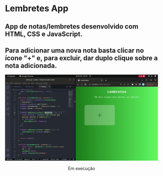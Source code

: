 # Lembretes App
## App de notas/lembretes desenvolvido com HTML, CSS e JavaScript.
## Para adicionar uma nova nota basta clicar no ícone "+" e, para excluir, dar duplo clique sobre a nota adicionada.

<div align="center">

![gif](https://github.com/thayg0r/lembretes-app/blob/main/lembretes.gif)

</div>

<div align="center">

Em execução

</div>
